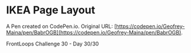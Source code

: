 # IKEA Page Layout

A Pen created on CodePen.io. Original URL: [https://codepen.io/Geofrey-Maina/pen/BabrOGB](https://codepen.io/Geofrey-Maina/pen/BabrOGB).

FrontLoops Challenge 30 - Day 30/30
